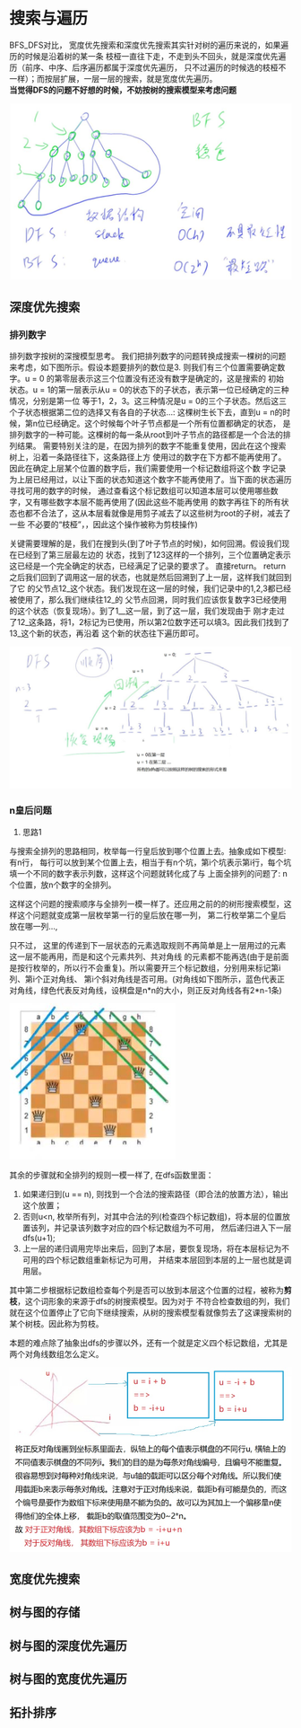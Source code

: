 # 搜索与遍历
BFS_DFS对比，
宽度优先搜索和深度优先搜索其实针对树的遍历来说的，如果遍历的时候是沿着树的某一条
枝桠一直往下走，不走到头不回头，就是深度优先遍历（前序、中序、后序遍历都属于深度优先遍历，
只不过遍历的时候选的枝桠不一样）；而按层扩展，一层一层的搜索，就是宽度优先遍历。<br>
**当觉得DFS的问题不好想的时候，不妨按树的搜索模型来考虑问题**


![](pics\BFS_DFS对比.JPG)

## 深度优先搜索
### 排列数字
排列数字按树的深搜模型思考。
我们把排列数字的问题转换成搜索一棵树的问题来考虑，如下图所示。假设本题要排列的数位是3.
则我们有三个位置需要确定数字。u = 0 的第零层表示这三个位置没有还没有数字是确定的，这是搜索的
初始状态。u = 1的第一层表示从u = 0的状态下的子状态，表示第一位已经确定的三种情况，分别是第一位
等于1，2，3。这三种情况是u = 0的三个子状态。然后这三个子状态根据第二位的选择又有各自的子状态...:
这棵树生长下去，直到u = n的时候，第n位已经确定。这个时候每个叶子节点都是一个所有位置都确定的状态，
是排列数字的一种可能。这棵树的每一条从root到叶子节点的路径都是一个合法的排列结果。
需要特别关注的是，在因为排列的数字不能重复使用，因此在这个搜索树上，沿着一条路径往下，这条路径上方
使用过的数字在下方都不能再使用了。因此在确定上层某个位置的数字后，我们需要使用一个标记数组将这个数
字记录为上层已经用过，以让下面的状态知道这个数字不能再使用了。当下面的状态遍历寻找可用的数字的时候，
通过查看这个标记数组可以知道本层可以使用哪些数字，又有哪些数字本层不能再使用了(因此这些不能再使用
的数字再往下的所有状态也都不合法了，这从本层看就像是用剪子减去了以这些树为root的子树，减去了一些
不必要的“枝桠”，，因此这个操作被称为剪枝操作)

关键需要理解的是，我们在搜到头(到了叶子节点的时候)，如何回溯。假设我们现在已经到了第三层最左边的
状态，找到了123这样的一个排列，三个位置确定表示这已经是一个完全确定的状态，已经满足了记录的要求了。
直接return。 return之后我们回到了调用这一层的状态，也就是然后回溯到了上一层，这样我们就回到了它
的父节点12_这个状态。我们发现在这一层的时候，我们记录中的1,2,3都已经被使用了，那么我们继续往12_的
父节点回溯，同时我们应该恢复数字3已经使用的这个状态（恢复现场）。到了1__这一层，到了这一层，我们发现由于
刚才走过了12_这条路，将1，2标记为已使用，所以第2位数字还可以填3。因此我们找到了13_这个新的状态，再沿着
这个新的状态往下遍历即可。


![](pics\排列数字按递归树思考.JPG)

### n皇后问题
1. 思路1

与搜索全排列的思路相同，枚举每一行皇后放到哪个位置上去。抽象成如下模型:
有n行， 每行可以放到某个位置上去，相当于有n个坑，第i个坑表示第i行，每个坑填一个不同的数字表示列数，这样这个问题就转化成了与
上面全排列的问题了: n个位置，放n个数字的全排列。

这样这个问题的搜索顺序与全排列一模一样了。还应用之前的的树形搜索模型，这样这个问题就变成第一层枚举第一行的皇后放在哪一列，
第二行枚举第二个皇后放在哪一列...,

只不过， 这里的传递到下一层状态的元素选取规则不再简单是上一层用过的元素这一层不能再用，而是和这个元素共列、共对角线
的元素都不能再选(由于是前面是按行枚举的，所以行不会重复)。所以需要开三个标记数组，分别用来标记第i列、第i个正对角线、
第i个斜对角线是否可用。(对角线如下图所示，蓝色代表正对角线，绿色代表反对角线，设棋盘是n\*n的大小，则正反对角线各有2\*n-1条)

![](pics/棋盘对角线.JPG)

其余的步骤就和全排列的规则一模一样了, 在dfs函数里面：
1. 如果递归到(u == n), 则找到一个合法的搜索路径（即合法的放置方法），输出这个放置；
2. 否则u<n, 枚举所有列，对其中合法的列(检查四个标记数组)，将本层的位置放置该列，并记录该列数字对应的四个标记数组为不可用，
然后递归进入下一层dfs(u+1);
3. 上一层的递归调用完毕出来后，回到了本层，要恢复现场，将在本层标记为不可用的四个标记数组重新标记为可用，
并结束本层回到本层的上一层也就是调用层。

其中第二步根据标记数组检查每个列是否可以放到本层这个位置的过程，被称为**剪枝**，这个词形象的来源于dfs的树搜索模型。因为对于
不符合检查数组的列，我们就在这个位置停止了它向下继续搜索，从树的搜索模型看就像剪去了这课搜索树的某个树枝。因此称为剪枝。

本题的难点除了抽象出dfs的步骤以外，还有一个就是定义四个标记数组，尤其是两个对角线数组怎么定义。

![](pics\对角线下标推导.JPG)


## 宽度优先搜索

## 树与图的存储

## 树与图的深度优先遍历

## 树与图的宽度优先遍历

## 拓扑排序